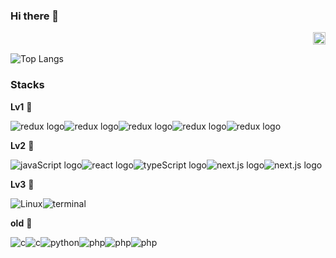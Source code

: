 ### Hi there 👋
<div align="right">
<a href="https://hits.seeyoufarm.com">
  <img src="https://hits.seeyoufarm.com/api/count/incr/badge.svg?url=https%3A%2F%2Fgithub.com%2FRalto13%2Fhit-counter&title=🥸&count_bg=%23FFFFFF&title_bg=%23000000" width="20"/>
</a>
</div>

![Top Langs](https://github-readme-stats.vercel.app/api/top-langs/?username=ralto13&hide_progress=true&theme=dark)

### Stacks
**Lv1** 🐣

<img src="https://img.shields.io/badge/-black?logo=tailwindcss&logoColor=06B6D4&logoOnly=true" alt="redux logo" /><img src="https://img.shields.io/badge/-black?logo=figma&logoColor=F24E1E&logoOnly=true" alt="redux logo" /><img src="https://img.shields.io/badge/-black?logo=redux&logoColor=764ABC&logoOnly=true" alt="redux logo" /><img src="https://img.shields.io/badge/-black?logo=docker&logoColor=#2496ED&logoOnly=true" alt="redux logo" /><img src="https://img.shields.io/badge/-black?logo=postman&logoColor=FF6C37&logoOnly=true" alt="redux logo" />

**Lv2** 🐥

<img src="https://img.shields.io/badge/-black?logo=javascript&logoColor=F7DF1E&logoOnly=true" alt="javaScript logo" /><img src="https://img.shields.io/badge/-black?logo=react&logoColor=61DAFB&logoOnly=true" alt="react logo" /><img src="https://img.shields.io/badge/-black?logo=typescript&logoColor=3178C6&logoOnly=true" alt="typeScript logo" /><img src="https://img.shields.io/badge/-black?logo=next.js&logoColor=FFFFFF&logoOnly=true" alt="next.js logo" /><img src="https://img.shields.io/badge/-black?logo=github&logoColor=FFFFFF&logoOnly=true" alt="next.js logo" />


**Lv3** 🐔

<img src="https://img.shields.io/badge/-black?logo=linux&logoColor=FCC624&logoOnly=true" alt="Linux" /><img src="https://img.shields.io/badge/-black?logo=educative&logoColor=ffffff&logoOnly=true" alt="terminal" />

**old** 🍗

<img src="https://img.shields.io/badge/-black?logo=burpsuite&logoColor=FF6633&logoOnly=true" alt="c" /><img src="https://img.shields.io/badge/-black?logo=c&logoColor=A8B9CC&logoOnly=true" alt="c" /><img src="https://img.shields.io/badge/-black?logo=python&logoColor=3776AB&logoOnly=true" alt="python" /><img src="https://img.shields.io/badge/-black?logo=php&logoColor=777BB4&logoOnly=true" alt="php" /><img src="https://img.shields.io/badge/-black?logo=laravel&logoColor=FF2D20&logoOnly=true" alt="php" /><img src="https://img.shields.io/badge/-black?logo=apachetomcat&logoColor=F8DC75&logoOnly=true" alt="php" />

<!--
**Ralto13/Ralto13** is a ✨ _special_ ✨ repository because its `README.md` (this file) appears on your GitHub profile.

Here are some ideas to get you started:

- 🔭 I’m currently working on ...
- 🌱 I’m currently learning ...
- 👯 I’m looking to collaborate on ...
- 🤔 I’m looking for help with ...
- 💬 Ask me about ...
- 📫 How to reach me: ...
- 😄 Pronouns: ...
- ⚡ Fun fact: ...
-->
